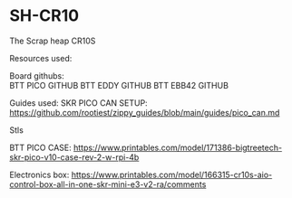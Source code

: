 # SH-CR10
The Scrap heap CR10S

Resources used:

  Board githubs:   
  BTT PICO GITHUB
  BTT EDDY GITHUB
  BTT EBB42 GITHUB
  
  Guides used:
  SKR PICO CAN SETUP: https://github.com/rootiest/zippy_guides/blob/main/guides/pico_can.md

Stls

BTT PICO CASE:
https://www.printables.com/model/171386-bigtreetech-skr-pico-v10-case-rev-2-w-rpi-4b

Electronics box:
https://www.printables.com/model/166315-cr10s-aio-control-box-all-in-one-skr-mini-e3-v2-ra/comments